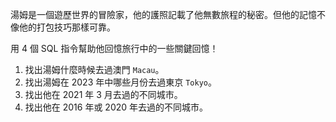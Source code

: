 湯姆是一個遊歷世界的冒險家，他的護照記載了他無數旅程的秘密。但他的記憶不像他的打包技巧那樣可靠。

用 4 個 SQL 指令幫助他回憶旅行中的一些關鍵回憶！

1. 找出湯姆什麼時候去過澳門 `Macau`。
2. 找出湯姆在 2023 年中哪些月份去過東京 `Tokyo`。
3. 找出他在 2021 年 3 月去過的不同城市。
4. 找出他在 2016 年或 2020 年去過的不同城市。
